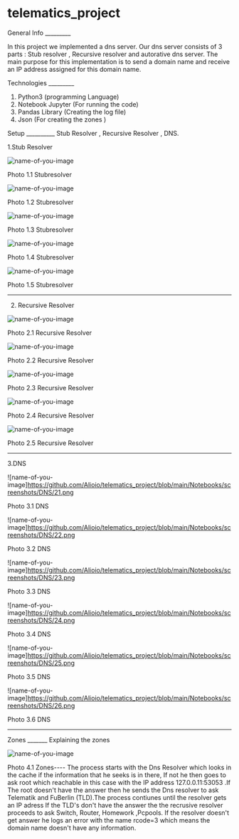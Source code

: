 # telematics_project
 
 General Info _________

In this project we implemented a dns server. Our dns server consists of 3 parts :  Stub resolver ,  Recursive resolver and autorative dns server. The main purpose for this implementation is to send a domain name and receive an IP address assigned for this domain name. 

Technologies _________

1. Python3 (programming Language) 
2. Notebook Jupyter (For running the code)
3. Pandas Library (Creating the log file)
4. Json (For creating the zones )

Setup __________ Stub Resolver , Recursive Resolver , DNS.


1.Stub Resolver



![name-of-you-image](https://github.com/Alioio/telematics_project/blob/main/Notebooks/screenshots/stubresolver/1.png)
                            
Photo 1.1 Stubresolver

![name-of-you-image](https://github.com/Alioio/telematics_project/blob/main/Notebooks/screenshots/stubresolver/2.png)

Photo 1.2 Stubresolver

![name-of-you-image](https://github.com/Alioio/telematics_project/blob/main/Notebooks/screenshots/stubresolver/3.png)

Photo 1.3 Stubresolver

![name-of-you-image](https://github.com/Alioio/telematics_project/blob/main/Notebooks/screenshots/stubresolver/4start%20define.png)

Photo 1.4 Stubresolver

![name-of-you-image](https://github.com/Alioio/telematics_project/blob/main/Notebooks/screenshots/stubresolver/defining%20stub%20resolver.png)


Photo 1.5 Stubresolver

---------------------------------------------------------------------------------------------------------------------------------------------------------------------------------

2.  Recursive Resolver


![name-of-you-image](https://github.com/Alioio/telematics_project/blob/main/Notebooks/screenshots/recursiveresolver/11.PNG)

Photo 2.1 Recursive Resolver

![name-of-you-image](https://github.com/Alioio/telematics_project/blob/main/Notebooks/screenshots/recursiveresolver/12.PNG)

Photo 2.2 Recursive Resolver

![name-of-you-image](https://github.com/Alioio/telematics_project/blob/main/Notebooks/screenshots/recursiveresolver/13.PNG)

Photo 2.3 Recursive Resolver

![name-of-you-image](https://github.com/Alioio/telematics_project/blob/main/Notebooks/screenshots/recursiveresolver/14.PNG)

Photo 2.4 Recursive Resolver

![name-of-you-image](https://github.com/Alioio/telematics_project/blob/main/Notebooks/screenshots/recursiveresolver/15%20threading.png)

Photo 2.5 Recursive Resolver

---------------------------------------------------------------------------------------------------------------------------------------------------------------------------------

3.DNS


![name-of-you-image]https://github.com/Alioio/telematics_project/blob/main/Notebooks/screenshots/DNS/21.png

Photo 3.1 DNS

![name-of-you-image]https://github.com/Alioio/telematics_project/blob/main/Notebooks/screenshots/DNS/22.png

Photo 3.2 DNS

![name-of-you-image]https://github.com/Alioio/telematics_project/blob/main/Notebooks/screenshots/DNS/23.png

Photo 3.3 DNS

![name-of-you-image]https://github.com/Alioio/telematics_project/blob/main/Notebooks/screenshots/DNS/24.png

Photo 3.4 DNS

![name-of-you-image]https://github.com/Alioio/telematics_project/blob/main/Notebooks/screenshots/DNS/25.png

Photo 3.5 DNS

![name-of-you-image]https://github.com/Alioio/telematics_project/blob/main/Notebooks/screenshots/DNS/26.png

Photo 3.6 DNS

---------------------------------------------------------------------------------------------------------------------------------------------------------------------------------

Zones _______ Explaining the zones


![name-of-you-image](https://github.com/Alioio/telematics_project/blob/main/Notebooks/zones_telematik.png)

Photo 4.1 Zones---- 
The process starts with the Dns Resolver which looks in the cache if the information that he seeks is in there, If not he then goes to ask root which reachable in this case with the IP address 127.0.0.11:53053 .If The root doesn't have the answer then he sends the Dns resolver to ask Telematik and FuBerlin (TLD).The process contiunes until the resolver gets an IP adress  If the TLD's don't have the answer the the recrusive resolver proceeds to ask Switch, Router, Homework ,Pcpools. If the resolver doesn't get answer he logs an error with the name rcode=3 which means the domain name doesn't have any information.
